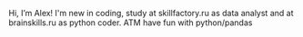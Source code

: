 Hi, I’m Alex!
I'm new in coding, study at skillfactory.ru as data analyst and at brainskills.ru as python coder.
ATM have fun with python/pandas

<!---
xandervoron/xandervoron is a ✨ special ✨ repository because its `README.md` (this file) appears on your GitHub profile.
You can click the Preview link to take a look at your changes.
--->
